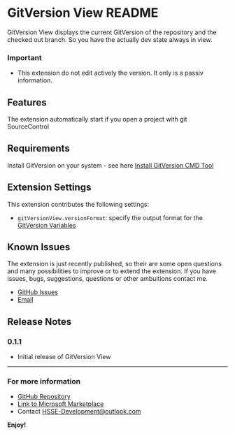 # GitVersion View README

GitVersion View displays the current GitVersion of the repository and the checked out branch. So you have the actually dev state  always  in view.

### Important
- This extension do not edit actively the version. It only is a passiv information.

## Features

The extension automatically start if you open a project with git SourceControl

## Requirements

Install GitVersion on your system - see here
[Install GitVersion CMD Tool](https://gitversion.readthedocs.io/en/latest/usage/command-line/)

## Extension Settings

This extension contributes the following settings:

* `gitVersionView.versionFormat`: specify the output format for the [GitVersion Variables](https://gitversion.readthedocs.io/en/latest/more-info/variables/)

## Known Issues

The extension is just recently published, so their are some open questions and many possibilities to improve or to extend the extension.
If you have issues, bugs, suggestions, questions or other ambuitions contact me.

* [GitHub Issues](https://github.com/HSSE-Dev/GitVersionView/issues)
* [Email]([https://github.com/HSSE-Dev/GitVersionView/issues](HSSE-Development@outlook.com))

## Release Notes

### 0.1.1

- Initial release of GitVersion View

-----------------------------------------------------------------------------------------------------------

### For more information

* [GitHub Repository](https://github.com/HSSE-Dev/GitVersionView)
* [Link to Microsoft Marketplace](https://help.github.com/articles/markdown-basics/)
* Contact HSSE-Development@outlook.com

**Enjoy!**

